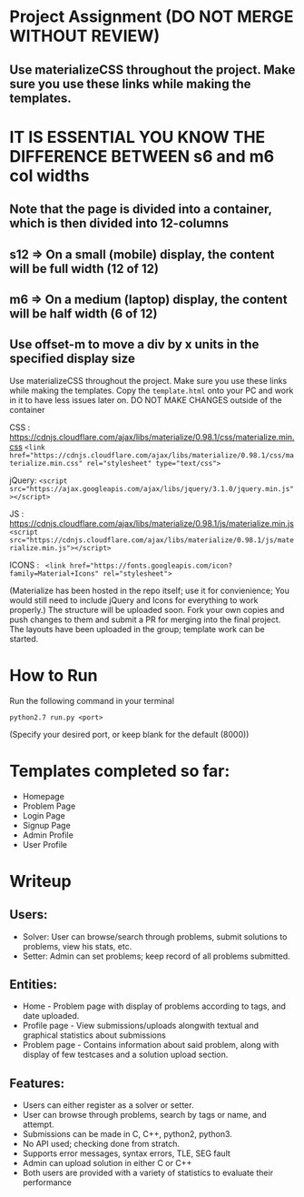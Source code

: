 # Project Assignment (DO NOT MERGE WITHOUT REVIEW) 

## Use materializeCSS throughout the project. Make sure you use these links while making the templates.
# IT IS ESSENTIAL YOU KNOW THE DIFFERENCE BETWEEN s6 and m6 col widths
## Note that the page is divided into a container, which is then divided into 12-columns
## s12 => On a small (mobile) display, the content will be full width (12 of 12)
## m6 => On a medium (laptop) display, the content will be half width (6 of 12)
## Use offset-m<x> to move a div by x units in the specified display size

Use materializeCSS throughout the project. Make sure you use these links while making the templates.
Copy the ` template.html ` onto your PC and work in it to have less issues later on. DO NOT MAKE CHANGES outside of the container

CSS : https://cdnjs.cloudflare.com/ajax/libs/materialize/0.98.1/css/materialize.min.css
` <link href="https://cdnjs.cloudflare.com/ajax/libs/materialize/0.98.1/css/materialize.min.css" rel="stylesheet" type="text/css"> `

jQuery: ` <script src="https://ajax.googleapis.com/ajax/libs/jquery/3.1.0/jquery.min.js"></script> `

JS  : https://cdnjs.cloudflare.com/ajax/libs/materialize/0.98.1/js/materialize.min.js
` <script src="https://cdnjs.cloudflare.com/ajax/libs/materialize/0.98.1/js/materialize.min.js"></script> `

ICONS : ` <link href="https://fonts.googleapis.com/icon?family=Material+Icons" rel="stylesheet">`

(Materialize has been hosted in the repo itself; use it for convienience; You would still need to include jQuery and Icons for everything to work properly.)
The structure will be uploaded soon. Fork your own copies and push changes to them and submit a PR for merging into the final project.
The layouts have been uploaded in the group; template work can be started. 


# How to Run

Run the following command in your terminal

` python2.7 run.py <port> `

(Specify your desired port, or keep blank for the default (8000))

# Templates completed so far:

- Homepage
- Problem Page
- Login Page
- Signup Page
- Admin Profile
- User Profile

# Writeup 

## Users:

- Solver: User can browse/search through problems, submit solutions to problems, view his stats, etc.
- Setter: Admin can set problems; keep record of all problems submitted.

## Entities:

- Home - Problem page with display of problems according to tags, and date uploaded.
- Profile page - View submissions/uploads alongwith textual and graphical statistics about submissions
- Problem page - Contains information about said problem, along with display of few testcases and a solution upload section.

## Features:

- Users can either register as a solver or setter.
- User can browse through problems, search by tags or name, and attempt.
- Submissions can be made in C, C++, python2, python3.
- No API used; checking done from stratch. 
- Supports error messages, syntax errors, TLE, SEG fault
- Admin can upload solution in either C or C++
- Both users are provided with a variety of statistics to evaluate their performance 
